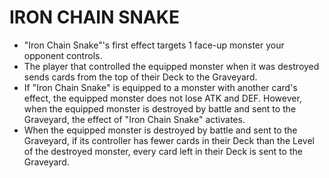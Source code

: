 
# IRON CHAIN SNAKE

*   "Iron Chain Snake"'s first effect targets 1 face-up monster your opponent controls.
*   The player that controlled the equipped monster when it was destroyed sends cards from the top of their Deck to the Graveyard.
*   If "Iron Chain Snake" is equipped to a monster with another card's effect, the equipped monster does not lose ATK and DEF. However, when the equipped monster is destroyed by battle and sent to the Graveyard, the effect of "Iron Chain Snake" activates.
*   When the equipped monster is destroyed by battle and sent to the Graveyard, if its controller has fewer cards in their Deck than the Level of the destroyed monster, every card left in their Deck is sent to the Graveyard.

  